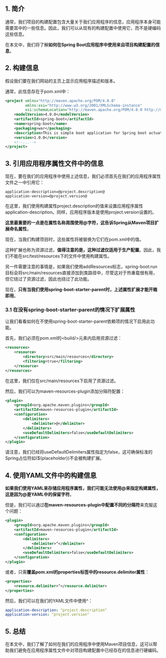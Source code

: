 ## 1. 简介

通常，我们项目的构建配置包含大量关于我们应用程序的信息，应用程序本身可能需要其中的一些信息。因此，我们可以从现有的构建配置中使用它，而不是硬编码这些信息。

在本文中，我们将了解**如何在Spring Boot应用程序中使用来自项目构建配置的信息**。

## 2. 构建信息

假设我们要在我们网站的主页上显示应用程序描述和版本。

通常，此信息存在于pom.xml中：

```xml
<project xmlns="http://maven.apache.org/POM/4.0.0"
		 xmlns:xsi="http://www.w3.org/2001/XMLSchema-instance"
		 xsi:schemaLocation="http://maven.apache.org/POM/4.0.0 http://maven.apache.org/xsd/maven-4.0.0.xsd">
	<modelVersion>4.0.0</modelVersion>
	<artifactId>spring-boot</artifactId>
	<name>spring-boot</name>
	<packaging>war</packaging>
	<description>This is simple boot application for Spring boot actuator test</description>
	<version>1.0.0</version>
	<!--...-->
</project>
```

## 3. 引用应用程序属性文件中的信息

现在，要在我们的应用程序中使用上述信息，我们必须首先在我们的应用程序属性文件之一中引用它：

```properties
application-description=@project.description@
application-version=@project.version@
```

在这里，我们使用构建属性project.description的值来设置应用程序属性application-description。同样，应用程序版本是使用project.version设置的。

**这里最重要的一点是在属性名称周围使用@字符，这告诉Spring从Maven项目扩展命名属性**。

现在，当我们构建项目时，这些属性将被替换为它们在pom.xml中的值。

这种扩展也称为资源过滤，**值得注意的是，这种过滤仅适用于生产配置**。因此，我们不能在src/test/resources下的文件中使用构建属性。

另一件需要注意的事情是，如果我们使用addResources标志，spring-boot:run目标会将src/main/resources直接添加到类路径中，尽管这对于热重载很有用，但它绕过了资源过滤，因此也绕过了此功能。

现在，**只有当我们使用spring-boot-starter-parent时，上述属性扩展才能开箱即用**。

### 3.1 在没有spring-boot-starter-parent的情况下扩展属性

让我们看看如何在不使用spring-boot-starter-parent依赖项的情况下启用此功能。

首先，我们必须在pom.xml的<build/\>元素内启用资源过滤：

```xml
<resources>
	<resource>
		<directory>src/main/resources</directory>
		<filtering>true</filtering>
	</resource>
</resources>
```

在这里，我们仅在src/main/resources下启用了资源过滤。

然后，我们可以为maven-resources-plugin添加分隔符配置：

```xml
<plugin>
	<groupId>org.apache.maven.plugins</groupId>
	<artifactId>maven-resources-plugin</artifactId>
	<configuration>
		<delimiters>
			<delimiter>@</delimiter>
		</delimiters>
		<useDefaultDelimiters>false</useDefaultDelimiters>
	</configuration>
</plugin>
```

请注意，我们已经将useDefaultDelimiters属性指定为false，这可确保标准的Spring占位符如(${placeholder})不会被构建扩展。

## 4. 使用YAML文件中的构建信息

**如果我们使用YAML来存储应用程序属性，我们可能无法使用@来指定构建属性，这是因为@是YAML中的保留字符**。

但是，我们可以通过**在maven-resources-plugin中配置不同的分隔符**来克服这个问题：

```xml
<plugin>
	<groupId>org.apache.maven.plugins</groupId>
	<artifactId>maven-resources-plugin</artifactId>
	<configuration>
		<delimiters>
			<delimiter>^</delimiter>
		</delimiters>
		<useDefaultDelimiters>false</useDefaultDelimiters>
	</configuration>
</plugin>
```

或者，只需**覆盖pom.xml的properties标签中的resource.delimiter属性**：

```xml
<properties>
    <resource.delimiter>^</resource.delimiter>
</properties>
```

然后，我们可以在我们的YAML文件中使用^：

```yaml
application-description: ^project.description^
application-version: ^project.version^
```

## 5. 总结

在本文中，我们了解了如何在我们的应用程序中使用Maven项目信息，这可以帮助我们避免在应用程序属性文件中对项目构建配置中已经存在的信息进行硬编码。
